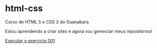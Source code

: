 # html-css
 Curso de HTML 5 e CSS 3 do Guanabara

Estou aprendendo a criar sites e agora vou gerenciar meus repositórios!

<a href="https://danilordossantos.github.io/html-css/exercicios/ex001/index.html">Executar o exercício 001</a>